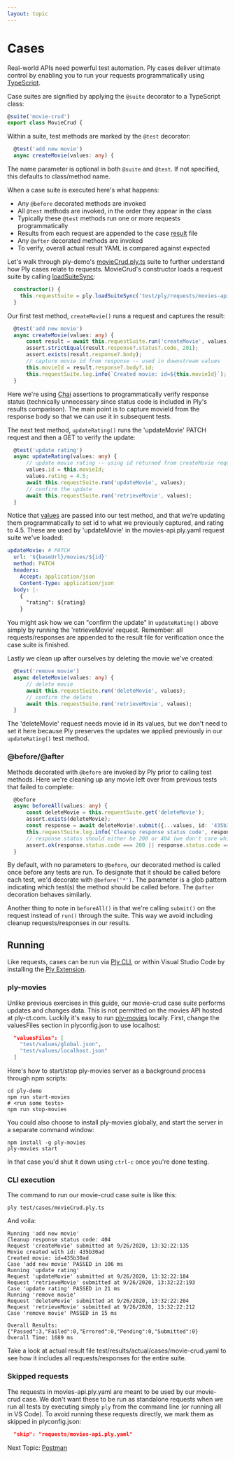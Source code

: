 ```yaml
---
layout: topic
---
```

# Cases
Real-world APIs need powerful test automation. Ply cases deliver ultimate control by enabling you to run your 
requests programmatically using [TypeScript](https://www.typescriptlang.org/).

Case suites are signified by applying the `@suite` decorator to a TypeScript class:
```typescript
@suite('movie-crud')
export class MovieCrud {
```
Within a suite, test methods are marked by the `@test` decorator:
```typescript
  @test('add new movie')
  async createMovie(values: any) {
```
The name parameter is optional in both `@suite` and `@test`. If not specified, this defaults to class/method name.

When a case suite is executed here's what happens:
  - Any `@before` decorated methods are invoked
  - All `@test` methods are invoked, in the order they appear in the class
  - Typically these `@test` methods run one or more requests programmatically
  - Results from each request are appended to the case [result](results) file
  - Any `@after` decorated methods are invoked
  - To verify, overall actual result YAML is compared against expected

Let's walk through ply-demo's [movieCrud.ply.ts](https://github.com/ply-ct/ply-demo/blob/master/test/cases/movieCrud.ply.ts)
suite to further understand how Ply cases relate to requests. MovieCrud's constructor loads a request suite by calling
[loadSuiteSync](https://ply-ct.github.io/ply/api-docs/classes/ply.html#loadsuitesync):
```typescript
  constructor() {
    this.requestSuite = ply.loadSuiteSync('test/ply/requests/movies-api.ply.yaml');
  }
```
Our first test method, `createMovie()` runs a request and captures the result:
```typescript
  @test('add new movie')
  async createMovie(values: any) {
      const result = await this.requestSuite.run('createMovie', values);
      assert.strictEqual(result.response?.status?.code, 201);
      assert.exists(result.response?.body);
      // capture movie id from response -- used in downstream values
      this.movieId = result.response?.body?.id;
      this.requestSuite.log.info(`Created movie: id=${this.movieId}`);
  }
```
Here we're using [Chai](https://www.chaijs.com/) assertions to programmatically verify response status
(technically unnecessary since status code is included in Ply's results comparison). The main point is
to capture movieId from the response body so that we can use it in subsequent tests.

The next test method, `updateRating()` runs the 'updateMovie' PATCH request and then a GET to verify the update:
```typescript
  @test('update rating')
  async updateRating(values: any) {
      // update movie rating -- using id returned from createMovie request
      values.id = this.movieId;
      values.rating = 4.5;
      await this.requestSuite.run('updateMovie', values);
      // confirm the update
      await this.requestSuite.run('retrieveMovie', values);
  }
```
Notice that [values](values) are passed into our test method, and that we're updating them programmatically
to set id to what we previously captured, and rating to 4.5. These are used by 'updateMovie' in the
movies-api.ply.yaml request suite we've loaded:
```yaml
updateMovie: # PATCH
  url: '${baseUrl}/movies/${id}'
  method: PATCH
  headers:
    Accept: application/json
    Content-Type: application/json
  body: |-
    {
      "rating": ${rating}
    }
```
You might ask how we can "confirm the update" in `updateRating()` above simply by running the 'retrieveMovie' request. 
Remember: all requests/responses are appended to the result file for verification once the case suite is finished.

Lastly we clean up after ourselves by deleting the movie we've created:
```typescript
  @test('remove movie')
  async deleteMovie(values: any) {
      // delete movie
      await this.requestSuite.run('deleteMovie', values);
      // confirm the delete
      await this.requestSuite.run('retrieveMovie', values);
  }
```
The 'deleteMovie' request needs movie id in its values, but we don't need to set it here because Ply 
preserves the updates we applied previously in our `updateRating()` test method.

### @before/@after
Methods decorated with `@before` are invoked by Ply prior to calling test methods. Here we're cleaning
up any movie left over from previous tests that failed to complete:
```typescript
  @before
  async beforeAll(values: any) {
      const deleteMovie = this.requestSuite.get('deleteMovie');
      assert.exists(deleteMovie);
      const response = await deleteMovie!.submit({...values, id: '435b30ad'});
      this.requestSuite.log.info('Cleanup response status code', response.status.code);
      // response status should either be 200 or 404 (we don't care which during cleanup)
      assert.ok(response.status.code === 200 || response.status.code === 404);
  }
```
By default, with no parameters to `@before`, our decorated method is called once before
any tests are run. To designate that it should be called before each test, we'd decorate 
with `@before('*')`. The parameter is a glob pattern indicating which test(s) the method
should be called before. The `@after` decoration behaves similarly.

Another thing to note in `beforeAll()` is that we're calling `submit()` on the request
instead of `run()` through the suite. This way we avoid including cleanup requests/responses
in our results.

## Running
Like requests, cases can be run via [Ply CLI](cli), or within Visual Studio Code by installing 
the [Ply Extension](https://marketplace.visualstudio.com/items?itemName=ply-ct.vscode-ply).

### ply-movies
Unlike previous exercises in this guide, our movie-crud case suite performs updates and changes
data. This is not permitted on the movies API hosted at ply-ct.com. Luckily it's easy to run
[ply-movies](https://github.com/ply-ct/ply-movies#readme) locally. First, change the valuesFiles
section in plyconfig.json to use localhost:
```json
  "valuesFiles": [
    "test/values/global.json",
    "test/values/localhost.json"
  ]
```
Here's how to start/stop ply-movies server as a background process through npm scripts:
```
cd ply-demo
npm run start-movies
# <run some tests>
npm run stop-movies
```
You could also choose to install ply-movies globally, and start the server in a separate command window:
```
npm install -g ply-movies
ply-movies start
```
In that case you'd shut it down using `ctrl-c` once you're done testing.

### CLI execution
The command to run our movie-crud case suite is like this:
```
ply test/cases/movieCrud.ply.ts
```
And voila:
```
Running 'add new movie'
Cleanup response status code: 404
Request 'createMovie' submitted at 9/26/2020, 13:32:22:135
Movie created with id: 435b30ad
Created movie: id=435b30ad
Case 'add new movie' PASSED in 106 ms
Running 'update rating'
Request 'updateMovie' submitted at 9/26/2020, 13:32:22:184
Request 'retrieveMovie' submitted at 9/26/2020, 13:32:22:193
Case 'update rating' PASSED in 21 ms
Running 'remove movie'
Request 'deleteMovie' submitted at 9/26/2020, 13:32:22:204
Request 'retrieveMovie' submitted at 9/26/2020, 13:32:22:212
Case 'remove movie' PASSED in 15 ms

Overall Results: {"Passed":3,"Failed":0,"Errored":0,"Pending":0,"Submitted":0}
Overall Time: 1689 ms
```
Take a look at actual result file test/results/actual/cases/movie-crud.yaml
to see how it includes all requests/responses for the entire suite.

### Skipped requests
The requests in movies-api.ply.yaml are meant to be used by our movie-crud case.
We don't want these to be run as standalone requests when we run all tests by executing
simply `ply` from the command line (or running all in VS Code). To avoid running
these requests directly, we mark them as skipped in plyconfig.json:
```json
  "skip": "requests/movies-api.ply.yaml"
```


Next Topic: [Postman](postman)
